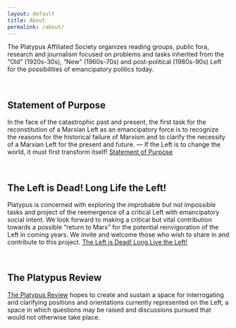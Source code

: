 ```yaml
---
layout: default
title: About
permalink: /about/
---
```


The Platypus Affiliated Society organizes reading groups, public fora, research and journalism focused on problems and tasks inherited from the “Old” (1920s-30s), “New” (1960s-70s) and post-political (1980s-90s) Left for the possibilities of emancipatory politics today.

<br>

## Statement of Purpose

In the face of the catastrophic past and present, the first task for the reconstitution of a Marxian Left as an emancipatory force is to recognize the reasons for the historical failure of Marxism and to clarify the necessity of a Marxian Left for the present and future. — If the Left is to change the world, it must first transform itself! [Statement of Purpose](https://platypus1917.org/project/statement-of-purpose/)

<br>

## The Left is Dead! Long Life the Left!

Platypus is concerned with exploring the improbable but not impossible tasks and project of the reemergence of a critical Left with emancipatory social intent. We look forward to making a critical but vital contribution towards a possible “return to Marx” for the potential reinvigoration of the Left in coming years. We invite and welcome those who wish to share in and contribute to this project. [The Left is Dead! Long Live the Left!](https://platypus1917.org/project/the-left-is-dead-long-live-the-left/)

<br>

## The Platypus Review

[The Platypus Review](https://platypus1917.org/platypus-review/) hopes to create and sustain a space for interrogating and clarifying positions and orientations currently represented on the Left, a space in which questions may be raised and discussions pursued that would not otherwise take place. 